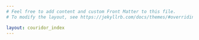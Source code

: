 ```yaml
---
# Feel free to add content and custom Front Matter to this file.
# To modify the layout, see https://jekyllrb.com/docs/themes/#overriding-theme-defaults

layout: couridor_index
---
```

